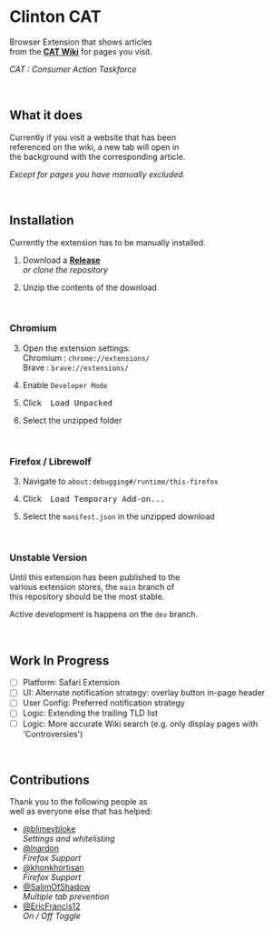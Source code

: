 # Clinton CAT

Browser Extension that shows articles  
from the **[CAT Wiki]** for pages you visit.

*CAT : Consumer Action Taskforce*

<br/>

## What it does

Currently if you visit a website that has been  
referenced on the wiki, a new tab will open in  
the background with the corresponding article.

*Except for pages you have manually excluded.*

<br/>

## Installation

Currently the extension has to be manually installed.

1.  Download a **[Release]**  
    *or clone the repository*

2.  Unzip the contents of the download

<br/>

### Chromium

3.  Open the extension settings:  
    Chromium : `chrome://extensions/`  
    Brave : `brave://extensions/`

4. Enable `Developer Mode`

5. Click <kbd> Load Unpacked </kbd>

6. Select the unzipped folder

<br/>

### Firefox / Librewolf

3. Navigate to `about:debugging#/runtime/this-firefox`

4. Click <kbd> Load Temporary Add-on... </kbd>

5. Select the `manifest.json` in the unzipped download

<br/>

### Unstable Version

Until this extension has been published to the  
various extension stores, the `main` branch of  
this repository should be the most stable.

Active development is happens on the `dev` branch.

<br/>

## Work In Progress

- [ ] Platform: Safari Extension
- [ ] UI: Alternate notification strategy: overlay button in-page header
- [ ] User Config: Preferred notification strategy
- [ ] Logic: Extending the trailing TLD list
- [ ] Logic: More accurate Wiki search (e.g. only display pages with 'Controversies')

<br/>

## Contributions

Thank you to the following people as  
well as everyone else that has helped:

-   [@blimeybloke]  
    *Settings and whitelisting*
-   [@lnardon]  
    *Firefox Support*
-   [@khonkhortisan]  
    *Firefox Support*
-   [@SalimOfShadow]  
    *Multiple tab prevention*
-   [@EricFrancis12]  
    *On / Off Toggle*



[CAT Wiki]: https://wiki.rossmanngroup.com/wiki/Mission_statement
[Release]: https://github.com/WayneKeenan/ClintonCAT/releases


[@khonkhortisan]: https://github.com/khonkhortisan
[@SalimOfShadow]: https://github.com/SalimOfShadow
[@EricFrancis12]: https://github.com/EricFrancis12
[@blimeybloke]: https://github.com/blimeybloke
[@lnardon]: https://github.com/lnardon
